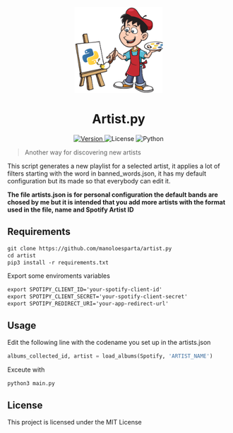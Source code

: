 <p align="center">
  <a>
    <img width="200px" src="./image.png" alt="Artists.py" />
    <h1 align="center">Artist.py</h1>
  </a>
</p>

<p align="center">
	<a href="https://github.com/manoloesparta/artist.py/releases">
		<img src="https://img.shields.io/badge/Version-1.0.0-blue.svg" alt="Version">
	</a>
  <a>
		<img src="https://img.shields.io/badge/License-MIT-brightgreen.svg" alt="License">
	</a>
  <a>
    <img src="https://img.shields.io/badge/Made%20with-Python-1f425f.svg" alt="Python">
  </a>
</p>

> Another way for discovering new artists

This script generates a new playlist for a selected artist, it applies a lot of filters starting with the word in banned_words.json, it has my default configuration but its made so that everybody can edit it.

**The file artists.json is for personal configuration the default bands are chosed by me but it is intended that you add more artists with the format used in the file, name and Spotify Artist ID**

## Requirements

```
git clone https://github.com/manoloesparta/artist.py
cd artist
pip3 install -r requirements.txt
```
Export some enviroments variables
```
export SPOTIPY_CLIENT_ID='your-spotify-client-id'
export SPOTIPY_CLIENT_SECRET='your-spotify-client-secret'
export SPOTIPY_REDIRECT_URI='your-app-redirect-url'
```

## Usage
Edit the following line with the codename you set up in the artists.json
```python
albums_collected_id, artist = load_albums(Spotify, 'ARTIST_NAME')
```
Exceute with
```
python3 main.py
```

## License
This project is licensed under the MIT License